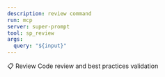 ```yaml
---
description: review command
run: mcp
server: super-prompt
tool: sp_review
args:
  query: "${input}"
---
```


📋 Review Code review and best practices validation
